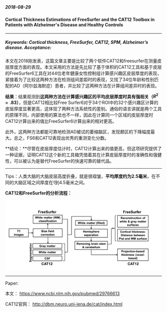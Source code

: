 ##### 2018-08-29 

#### Cortical Thickness Estimations of FreeSurfer and the CAT12 Toolbox in Patients with Alzheimer's Disease and Healthy Controls

---

##### **Keywords**: Cortical thickness, FreeSurfer, CAT12, SPM, Alzheimer’s disease. Acceptance:

本文在2018刚发表，这篇文章主要是比较了两个软件CAT12和freesurfer在测量皮层厚度方面的表现。本文采用的方法是先比较了基于体积的CAT12工具和基于皮层的FreeSurfer6工具在对44位老年健康女性控制组计算感兴趣区皮层厚度的表现，紧接着为了比较这两种方法在检测组间差距时的表现，又找了34位年龄和性别匹配的AD（阿尔兹海默症）患者，并比较了这两种方法在计算组间差异时的表现。

**结果**：结果观测到**这两种方法在计算感兴趣区的平均皮层厚度时具有强相关（$R^2 = .83$）**，但是CAT12相比较Free Surfer6对于34个ROI中的32个感兴趣区计算的皮层厚度显著更高，这体现了两种方法系统性的差别。通俗的语言讲就是两个工具的原理不同，内部使用的算法也不一样，因此在计算同一个区域的皮层厚度时CAT12计算出来的值比FreeSurfer6计算出来的相对更高。

此外，这两种方法都能可靠地检测AD被试的萎缩脑区，发现颞区的下降幅度最大。总之，FS6和CAT12表现出优秀的重测变化分数。

**结论：**尽管在皮层厚度估计时，CAT12计算出来的值更高，但这项研究提供了一种证据，证明CAT12这个新的工具箱凭借着其在计算皮层厚度时的准确性和强健性，可以被认为是替代FreeSurfer的快速可靠的替代品。

---

Tips：人类大脑的大脑皮层高度折叠，就是很褶皱，**平均厚度约为2.5毫米**，在不同的大脑区域之间厚度在1到4.5毫米之间。

**CAT12和FreeSurfer的分析流程：**

![CAT12与FreeSurfer6处理流程](https://raw.githubusercontent.com/Galory/daily-paper-neuroscience/master/images/20180829img1.png)

---

Paper:

本文： https://www.ncbi.nlm.nih.gov/pubmed/29766613

CAT12官网： http://dbm.neuro.uni-jena.de/cat/index.html

